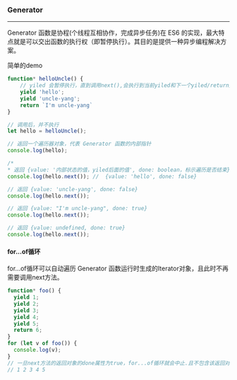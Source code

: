 ### Generator
----------
Generator 函数是协程(个线程互相协作，完成异步任务)在 ES6 的实现，最大特点就是可以交出函数的执行权（即暂停执行）。其目的是提供一种异步编程解决方案。

简单的demo
``` js
function* helloUncle() {
    // yiled 会暂停执行，直到调用next(),会执行到当前yiled和下一个yiled/return之间的语句
    yield 'hello';
    yield 'uncle-yang';
    return `I'm uncle-yang`
}

// 调用后，并不执行
let hello = helloUncle();

// 返回一个遍历器对象，代表 Generator 函数的内部指针
console.log(hello); 

/*
* 返回 {value: '内部状态的值，yiled后面的值', done: boolean，标示遍历是否结束}*/
console.log(hello.next()); //  {value: 'hello', done: false}

// 返回 {value: 'uncle-yang', done: false}
console.log(hello.next());

// 返回 {value: "I'm uncle-yang", done: true}
console.log(hello.next());

// 返回 {value: undefined, done: true}
console.log(hello.next());
```

#### for...of循环
for...of循环可以自动遍历 Generator 函数运行时生成的Iterator对象，且此时不再需要调用next方法。
``` js
function* foo() {
  yield 1;
  yield 2;
  yield 3;
  yield 4;
  yield 5;
  return 6;
}
for (let v of foo()) {
  console.log(v);
}
// 一旦next方法的返回对象的done属性为true，for...of循环就会中止.且不包含该返回对象，所以上面代码的return语句返回的6，不包括在for...of循环之中。
// 1 2 3 4 5
```